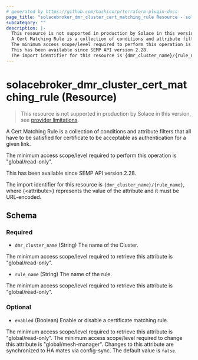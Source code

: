 ```yaml
---
# generated by https://github.com/hashicorp/terraform-plugin-docs
page_title: "solacebroker_dmr_cluster_cert_matching_rule Resource - solacebroker"
subcategory: ""
description: |-
  This resource is not supported in production by Solace in this version, see provider limitations.
  A Cert Matching Rule is a collection of conditions and attribute filters that all have to be satisfied for certificate to be acceptable as authentication for a given link.
  The minimum access scope/level required to perform this operation is "global/read-only".
  This has been available since SEMP API version 2.28.
  The import identifier for this resource is {dmr_cluster_name}/{rule_name}, where {&lt;attribute&gt;} represents the value of the attribute and it must be URL-encoded.
---
```


# solacebroker_dmr_cluster_cert_matching_rule (Resource)

> This resource is not supported in production by Solace in this version, see [provider limitations](https://registry.terraform.io/providers/SolaceProducts/solacebroker/latest/docs#limitations).

A Cert Matching Rule is a collection of conditions and attribute filters that all have to be satisfied for certificate to be acceptable as authentication for a given link.



The minimum access scope/level required to perform this operation is "global/read-only".

This has been available since SEMP API version 2.28.

The import identifier for this resource is `{dmr_cluster_name}/{rule_name}`, where {&lt;attribute&gt;} represents the value of the attribute and it must be URL-encoded.



<!-- schema generated by tfplugindocs -->
## Schema

### Required

- `dmr_cluster_name` (String) The name of the Cluster.

The minimum access scope/level required to retrieve this attribute is "global/read-only".
- `rule_name` (String) The name of the rule.

The minimum access scope/level required to retrieve this attribute is "global/read-only".

### Optional

- `enabled` (Boolean) Enable or disable a certificate matching rule.

The minimum access scope/level required to retrieve this attribute is "global/read-only". The minimum access scope/level required to change this attribute is "global/mesh-manager". Changes to this attribute are synchronized to HA mates via config-sync. The default value is `false`.
